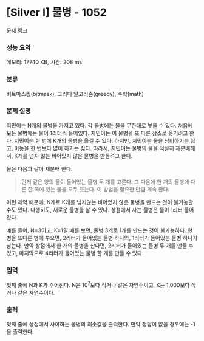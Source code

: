 # [Silver I] 물병 - 1052 

[문제 링크](https://www.acmicpc.net/problem/1052) 

### 성능 요약

메모리: 17740 KB, 시간: 208 ms

### 분류

비트마스킹(bitmask), 그리디 알고리즘(greedy), 수학(math)

### 문제 설명

<p>지민이는 N개의 물병을 가지고 있다. 각 물병에는 물을 무한대로 부을 수 있다. 처음에 모든 물병에는 물이 1리터씩 들어있다. 지민이는 이 물병을 또 다른 장소로 옮기려고 한다. 지민이는 한 번에 K개의 물병을 옮길 수 있다. 하지만, 지민이는 물을 낭비하기는 싫고, 이동을 한 번보다 많이 하기는 싫다. 따라서, 지민이는 물병의 물을 적절히 재분배해서, K개를 넘지 않는 비어있지 않은 물병을 만들려고 한다.</p>

<p>물은 다음과 같이 재분배 한다.</p>

<blockquote>
<p>먼저 같은 양의 물이 들어있는 물병 두 개를 고른다. 그 다음에 한 개의 물병에 다른 한 쪽에 있는 물을 모두 붓는다. 이 방법을 필요한 만큼 계속 한다.</p>
</blockquote>

<p>이런 제약 때문에, N개로 K개를 넘지않는 비어있지 않은 물병을 만드는 것이 불가능할 수도 있다. 다행히도, 새로운 물병을 살 수 있다. 상점에서 사는 물병은 물이 1리터 들어있다.</p>

<p>예를 들어, N=3이고, K=1일 때를 보면, 물병 3개로 1개를 만드는 것이 불가능하다. 한 병을 또다른 병에 부으면, 2리터가 들어있는 물병 하나와, 1리터가 들어있는 물병 하나가 남는다. 만약 상점에서 한 개의 물병을 산다면, 2리터가 들어있는 물병 두 개를 만들 수 있고, 마지막으로 4리터가 들어있는 물병 한 개를 만들 수 있다.</p>

### 입력 

 <p>첫째 줄에 N과 K가 주어진다. N은 10<sup>7</sup>보다 작거나 같은 자연수이고, K는 1,000보다 작거나 같은 자연수이다.</p>

### 출력 

 <p>첫째 줄에 상점에서 사야하는 물병의 최솟값을 출력한다. 만약 정답이 없을 경우에는 -1을 출력한다.</p>

